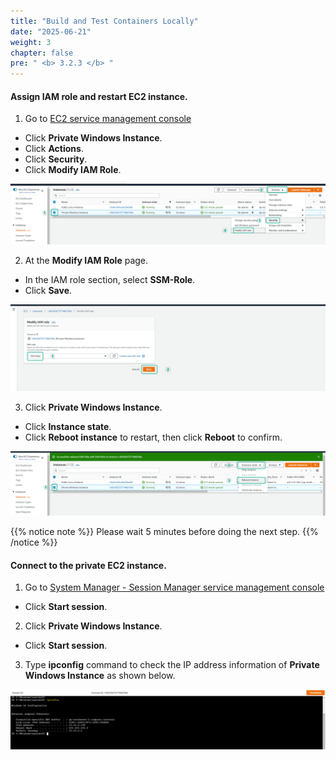 ```yaml
---
title: "Build and Test Containers Locally"
date: "2025-06-21"
weight: 3
chapter: false
pre: " <b> 3.2.3 </b> "
---
```


#### Assign IAM role and restart EC2 instance.

1. Go to [EC2 service management console](https://console.aws.amazon.com/ec2/v2/home)

- Click **Private Windows Instance**.
- Click **Actions**.
- Click **Security**.
- Click **Modify IAM Role**.

![Connect](/images/3.connect/027-ec2role.png)

2. At the **Modify IAM Role** page.

- In the IAM role section, select **SSM-Role**.
- Click **Save**.

![Connect](/images/3.connect/028-ec2role.png)

3. Click **Private Windows Instance**.

- Click **Instance state**.
- Click **Reboot instance** to restart, then click **Reboot** to confirm.

![Connect](/images/3.connect/029-ec2role.png)

{{% notice note %}}
Please wait 5 minutes before doing the next step.
{{% /notice %}}

#### Connect to the private EC2 instance.

1. Go to [System Manager - Session Manager service management console](https://console.aws.amazon.com/systems-manager/session-manager)

- Click **Start session**.

2. Click **Private Windows Instance**.

- Click **Start session**.

3. Type **ipconfig** command to check the IP address information of **Private Windows Instance** as shown below.

![Connect](/images/3.connect/030-ec2role.png)
